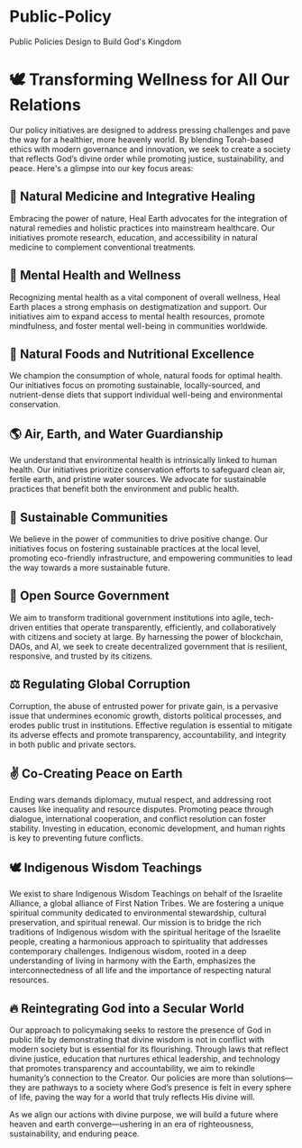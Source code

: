 # Public-Policy
Public Policies Design to Build God's Kingdom
# 🕊️ Transforming Wellness for All Our Relations

Our policy initiatives are designed to address pressing challenges and pave the way for a healthier, more heavenly world. By blending Torah-based ethics with modern governance and innovation, we seek to create a society that reflects God’s divine order while promoting justice, sustainability, and peace. Here's a glimpse into our key focus areas:

## 🌿 Natural Medicine and Integrative Healing
Embracing the power of nature, Heal Earth advocates for the integration of natural remedies and holistic practices into mainstream healthcare. Our initiatives promote research, education, and accessibility in natural medicine to complement conventional treatments.

## 🧠 Mental Health and Wellness
Recognizing mental health as a vital component of overall wellness, Heal Earth places a strong emphasis on destigmatization and support. Our initiatives aim to expand access to mental health resources, promote mindfulness, and foster mental well-being in communities worldwide.

## 🍎 Natural Foods and Nutritional Excellence
We champion the consumption of whole, natural foods for optimal health. Our initiatives focus on promoting sustainable, locally-sourced, and nutrient-dense diets that support individual well-being and environmental conservation.

## 🌎 Air, Earth, and Water Guardianship
We understand that environmental health is intrinsically linked to human health. Our initiatives prioritize conservation efforts to safeguard clean air, fertile earth, and pristine water sources. We advocate for sustainable practices that benefit both the environment and public health.

## 🏡 Sustainable Communities
We believe in the power of communities to drive positive change. Our initiatives focus on fostering sustainable practices at the local level, promoting eco-friendly infrastructure, and empowering communities to lead the way towards a more sustainable future.

## 🔗 Open Source Government
We aim to transform traditional government institutions into agile, tech-driven entities that operate transparently, efficiently, and collaboratively with citizens and society at large. By harnessing the power of blockchain, DAOs, and AI, we seek to create decentralized government that is resilient, responsive, and trusted by its citizens.

## ⚖️ Regulating Global Corruption
Corruption, the abuse of entrusted power for private gain, is a pervasive issue that undermines economic growth, distorts political processes, and erodes public trust in institutions. Effective regulation is essential to mitigate its adverse effects and promote transparency, accountability, and integrity in both public and private sectors.

## ✌️ Co-Creating Peace on Earth
Ending wars demands diplomacy, mutual respect, and addressing root causes like inequality and resource disputes. Promoting peace through dialogue, international cooperation, and conflict resolution can foster stability. Investing in education, economic development, and human rights is key to preventing future conflicts.

## 🕊️ Indigenous Wisdom Teachings
We exist to share Indigenous Wisdom Teachings on behalf of the Israelite Alliance, a global alliance of First Nation Tribes. We are fostering a unique spiritual community dedicated to environmental stewardship, cultural preservation, and spiritual renewal. Our mission is to bridge the rich traditions of Indigenous wisdom with the spiritual heritage of the Israelite people, creating a harmonious approach to spirituality that addresses contemporary challenges. Indigenous wisdom, rooted in a deep understanding of living in harmony with the Earth, emphasizes the interconnectedness of all life and the importance of respecting natural resources.

## 🔥 Reintegrating God into a Secular World
Our approach to policymaking seeks to restore the presence of God in public life by demonstrating that divine wisdom is not in conflict with modern society but is essential for its flourishing. Through laws that reflect divine justice, education that nurtures ethical leadership, and technology that promotes transparency and accountability, we aim to rekindle humanity’s connection to the Creator. Our policies are more than solutions—they are pathways to a society where God’s presence is felt in every sphere of life, paving the way for a world that truly reflects His divine will.

As we align our actions with divine purpose, we will build a future where heaven and earth converge—ushering in an era of righteousness, sustainability, and enduring peace.
